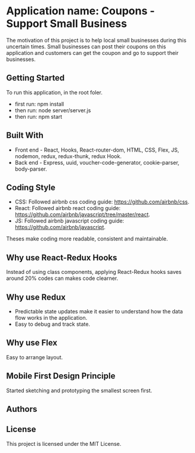 # Application name: Coupons - Support Small Business

The motivation of this project is to help local small businesses during this uncertain times. Small businesses can post their coupons on this application and customers can get the coupon and go to support their businesses.

## Getting Started

To run this application, in the root foler.
* first run: npm install
* then run: node server/server.js
* then run: npm start

## Built With

* Front end - React, Hooks, React-router-dom, HTML, CSS, Flex, JS, nodemon, redux, redux-thunk, redux Hook.
* Back end - Express, uuid, voucher-code-generator, cookie-parser, body-parser.

## Coding Style

* CSS: Followed airbnb css coding guide: https://github.com/airbnb/css.
* React: Followed airbnb react coding guide: https://github.com/airbnb/javascript/tree/master/react.
* JS: Followed airbnb javascript coding guide: https://github.com/airbnb/javascript. 

Theses make coding more readable, consistent and maintainable.

## Why use React-Redux Hooks

Instead of using class components, applying React-Redux hooks saves around 20% codes can makes code clearner.

## Why use Redux

* Predictable state updates make it easier to understand how the data flow works in the application.
* Easy to debug and track state.

## Why use Flex

Easy to arrange layout.

## Mobile First Design Principle

Started sketching and prototyping the smallest screen first.

## Authors

## License

This project is licensed under the MIT License.
